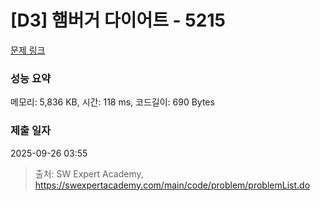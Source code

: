 # [D3] 햄버거 다이어트 - 5215 

[문제 링크](https://swexpertacademy.com/main/code/problem/problemDetail.do?contestProbId=AWT-lPB6dHUDFAVT) 

### 성능 요약

메모리: 5,836 KB, 시간: 118 ms, 코드길이: 690 Bytes

### 제출 일자

2025-09-26 03:55



> 출처: SW Expert Academy, https://swexpertacademy.com/main/code/problem/problemList.do